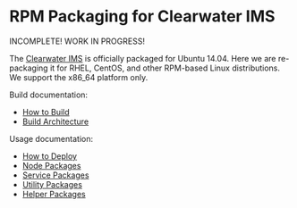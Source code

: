 RPM Packaging for Clearwater IMS
================================

INCOMPLETE! WORK IN PROGRESS!

The [Clearwater IMS](https://www.projectclearwater.org/) is officially packaged for Ubuntu 14.04.
Here we are re-packaging it for RHEL, CentOS, and other RPM-based Linux distributions. We support
the x86_64 platform only.

Build documentation:

* [How to Build](scripts/build/)
* [Build Architecture](SPECS/)

Usage documentation:

* [How to Deploy](scripts/deploy/)
* [Node Packages](node-packages.md)
* [Service Packages](service-packages.md)
* [Utility Packages](utility-packages.md)
* [Helper Packages](helper-packages.md)
